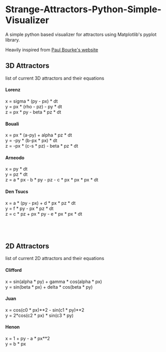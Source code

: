 # Strange-Attractors-Python-Simple-Visualizer


A simple python based visualizer for attractors using Matplotlib's pyplot library.

Heavily inspired from [Paul Bourke's website](http://paulbourke.net/fractals/)

## 3D Attractors

list of current 3D attractors and their equations

#### Lorenz 

x = sigma * (py - px) * dt <br>
y = px * (rho - pz) - py * dt <br>
z = px * py - beta * pz * dt <br>

#### Bouali

x = px * (a-py) + alpha * pz * dt <br>
y = -py * (b-px * px) * dt <br>
z = -px * (c-s * pz) - beta * pz * dt <br>

#### Arneodo
x = py * dt <br>
y = pz * dt <br>
z = a * px -  b * py - pz - c * px * px * px * dt <br>

#### Den Tsucs
x = a * (py - px) + d * px * pz * dt <br>
y = f * py - px * pz * dt <br>
z = c * pz + px * py - e * px * px * dt <br>
<br><br><br>

## 2D Attractors
list of current 2D attractors and their equations
#### Clifford
x = sin(alpha * py) + gamma * cos(alpha * px) <br>
y = sin(beta * px) + delta * cos(beta * py) <br>


#### Juan
x = cos(c0 * px)**2 - sin(c1 * py)**2 <br>
y = 2*cos(c2 * px) * sin(c3 * py) <br>

#### Henon
x = 1 + py - a * px**2 <br>
y = b * px <br>



